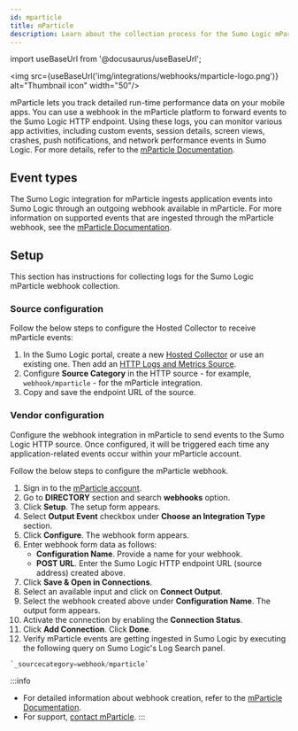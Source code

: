 ```yaml
---
id: mparticle
title: mParticle
description: Learn about the collection process for the Sumo Logic mParticle integration.
---
```

import useBaseUrl from '@docusaurus/useBaseUrl';

<img src={useBaseUrl('img/integrations/webhooks/mparticle-logo.png')} alt="Thumbnail icon" width="50"/>

mParticle lets you track detailed run-time performance data on your mobile apps. You can use a webhook in the mParticle platform to forward events to the Sumo Logic HTTP endpoint. Using these logs, you can monitor various app activities, including custom events, session details, screen views, crashes, push notifications, and network performance events in Sumo Logic. For more details, refer to the [mParticle Documentation](https://docs.mparticle.com/).

## Event types

The Sumo Logic integration for mParticle ingests application events into Sumo Logic through an outgoing webhook available in mParticle. For more information on supported events that are ingested through the mParticle webhook, see the [mParticle Documentation](https://docs.mparticle.com/developers/server/json-reference/#events).

## Setup

This section has instructions for collecting logs for the Sumo Logic mParticle webhook collection.

### Source configuration

Follow the below steps to configure the Hosted Collector to receive mParticle events:

1. In the Sumo Logic portal, create a new [Hosted Collector](/docs/send-data/hosted-collectors/configure-hosted-collector/) or use an existing one. Then add an [HTTP Logs and Metrics Source](/docs/send-data/hosted-collectors/http-source/logs-metrics/#configure-an-httplogs-and-metrics-source).
2. Configure **Source Category** in the HTTP source - for example, `webhook/mparticle` - for the mParticle integration.
3. Copy and save the endpoint URL of the source.

### Vendor configuration

Configure the webhook integration in mParticle to send events to the Sumo Logic HTTP source. Once configured, it will be triggered each time any application-related events occur within your mParticle account.

Follow the below steps to configure the mParticle webhook.

1. Sign in to the [mParticle account](https://app.us2.mparticle.com/login).
2. Go to **DIRECTORY** section and search **webhooks** option.
3. Click **Setup**. The setup form appears.
4. Select **Output Event** checkbox under **Choose an Integration Type** section.
5. Click **Configure**. The webhook form appears.
6. Enter webhook form data as follows:
    - **Configuration Name**. Provide a name for your webhook.
    - **POST URL**. Enter the Sumo Logic HTTP endpoint URL (source address) created above.
7. Click **Save & Open in Connections**.
8. Select an available input and click on **Connect Output**.
9. Select the webhook created above under **Configuration Name**. The output form appears.
10. Activate the connection by enabling the **Connection Status**.
11. Click **Add Connection**. Click **Done**.
12. Verify mParticle events are getting ingested in Sumo Logic by executing the following query on Sumo Logic's Log Search panel.
```sql
`_sourcecategory=webhook/mparticle`
```

:::info
- For detailed information about webhook creation, refer to the [mParticle Documentation](https://docs.mparticle.com/integrations/webhook/event/).
- For support, [contact mParticle](https://support.mparticle.com/hc/en-us).
:::
